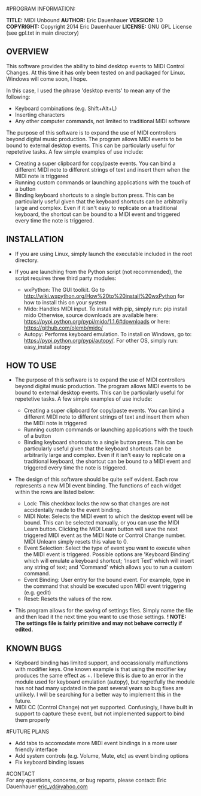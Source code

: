 #PROGRAM INFORMATION:

**TITLE:** MIDI Unbound
**AUTHOR:** Eric Dauenhauer
**VERSION:** 1.0
**COPYRIGHT:** Copyright 2014 Eric Dauenhauer
**LICENSE:** GNU GPL License (see gpl.txt in main directory)

## OVERVIEW
This software provides the ability to bind desktop events to MIDI Control Changes. At this time it has only been tested on and packaged for Linux. Windows will come soon, I hope.

In this case, I used the phrase 'desktop events' to mean any of the following:

+ Keyboard combinations (e.g. Shift+Alt+L)
+ Inserting characters
+ Any other computer commands, not limited to traditional MIDI software

The purpose of this software is to expand the use of MIDI controllers beyond digital music production. The program allows MIDI events to be bound to external desktop events. This can be particularly useful for repetetive tasks. A few simple examples of use include:

+ Creating a super clipboard for copy/paste events. You can bind a different MIDI note to different strings of text and insert them when the MIDI note is triggered
+ Running custom commands or launching applications with the touch of a button
+ Binding keyboard shortcuts to a single button press. This can be particularly useful given that the keyboard shortcuts can be arbitrarily large and complex. Even if it isn't easy to replicate on a traditional keyboard, the shortcut can be bound to a MIDI event and triggered every time the note is triggered.


## INSTALLATION	

+ If you are using Linux, simply launch the executable included in the root directory.

+ If you are launching from the Python script (not recommended), the script requires three third party modules:
    + wxPython: The GUI toolkit. Go to 
            http://wiki.wxpython.org/How%20to%20install%20wxPython 
            for how to install this on your system
    + Mido: Handles MIDI input. To install with pip, simply run: 
            pip install mido 
            Otherwise, source downloads are available here: 
            https://pypi.python.org/pypi/mido/1.1.6#downloads 
            or here:
            https://github.com/olemb/mido/
    + Autopy: Performs keyboard emulation. To install on Windows, go to:
            https://pypi.python.org/pypi/autopy/.
            For other OS, simply run: 
            easy_install autopy



## HOW TO USE	

+ The purpose of this software is to expand the use of MIDI controllers beyond digital music production.  The program allows MIDI events to be bound to external desktop events.  This can be particularly useful for repetetive tasks.  A few simple examples of use include:
    + Creating a super clipboard for copy/paste events.  You can bind a different MIDI note to different strings of text and insert them when the MIDI note is triggered
    + Running custom commands or launching applications with the touch of a button
    + Binding keyboard shortcuts to a single button press.  This can be particularly useful given that the keyboard shortcuts can be arbitrarily large and complex.  Even if it isn't easy to replicate on a traditional keyboard, the shortcut can be bound to a MIDI event and triggered every time the note is triggered.

+ The design of this software should be quite self evident.  Each row represents a new MIDI event binding.  The functions of each widget within the rows are listed below:
    + Lock: This checkbox locks the row so that changes are not accidentally made to the event binding.
    + MIDI Note: Selects the MIDI event to which the desktop event will be bound.  This can be selected manually, or you can use the MIDI Learn button.  Clicking the MIDI Learn button will save the next triggered MIDI event as the MIDI Note or Control Change number.  MIDI Unlearn simply resets this value to 0.
    + Event Selection: Select the type of event you want to execute when the MIDI event is triggered.  Possible options are 'Keyboard Binding' which will emulate a keyboard shortcut; 'Insert Text' which will insert any string of text; and 'Command' which allows you to run a custom command.
    + Event Binding: User entry for the bound event.  For example, type in the command that should be executed upon MIDI event triggering (e.g. gedit)
    + Reset: Resets the values of the row.

+ This program allows for the saving of settings files.  Simply name the file and then load it the next time you want to use those settings.
**! NOTE: The settings file is fairly primitive and may not behave correctly if edited.**


## KNOWN BUGS	

+ Keyboard binding has limited support, and occassionally malfunctions with modifier keys.  One known example is that using the <CONTROL> modifier key produces the same effect as <CONTROL>+<SHIFT>.  I believe this is due to an error in the module used for keyboard emulation (autopy), but regretfully the module has not had many updated in the past several years so bug fixes are unlikely.  I will be searching for a better way to implement this in the future.
+ MIDI CC (Control Change) not yet supported.  Confusingly, I have built in support to capture these event, but not implemented support to bind them properly



#FUTURE PLANS	

+ Add tabs to accomodate more MIDI event bindings in a more user friendly interface
+ Add system controls (e.g. Volume, Mute, etc) as event binding options
+ Fix keyboard binding issues

		
	
#CONTACT			
For any questions, concerns, or bug reports, please contact:
Eric Dauenhauer
eric_yd@yahoo.com
